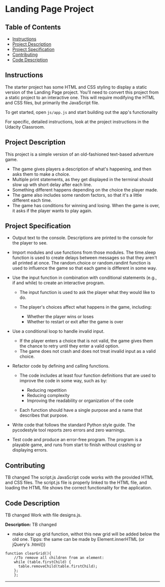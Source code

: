 # Landing Page Project

## Table of Contents

* [Instructions](#instructions)
* [Project Description](#project_description)
* [Project Specification](#project_specification)
* [Contributing](#contributing)
* [Code Description](#code_description)

## Instructions

The starter project has some HTML and CSS styling to display a static version of the Landing Page project. You'll need to convert this project from a static project to an interactive one. This will require modifying the HTML and CSS files, but primarily the JavaScript file.

To get started, open `js/app.js` and start building out the app's functionality

For specific, detailed instructions, look at the project instructions in the Udacity Classroom.
## Project Description

 This project is a simple version of an old-fashioned text-based adventure game. 

- The game gives players a description of what's happening, and then asks them to make a choice.
- Multiple print statements, as they get displayed in the terminal should slow up wth short delay after each line.
- Something different happens depending on the choice the player made.
- The game also includes some random factors, so that it's a little different each time.
- The game has conditions for winning and losing.
When the game is over, it asks if the player wants to play again.


## Project Specification 


- Output text to the console.
Descriptions are printed to the console for the player to see.

- Import modules and use functions from those modules.
The time.sleep function is used to create delays between messages so that they aren't all printed at once.
The random.choice or random.randint function is used to influence the game so that each game is different in some way.

- Use the input function in combination with conditional statements (e.g., if and while) to create an interactive program.
    - The input function is used to ask the player what they would like to do.

    - The player's choices affect what happens in the game, including:

        - Whether the player wins or loses
        - Whether to restart or exit after the game is over

- Use a conditional loop to handle invalid input.
    - If the player enters a choice that is not valid, the game gives them the chance to retry until they enter a valid option.
    - The game does not crash and does not treat invalid input as a valid choice.

- Refactor code by defining and calling functions.

    - The code includes at least four function definitions that are used to improve the code in some way, such as by:

        - Reducing repetition
        - Reducing complexity
        - Improving the readability or organization of the code
    - Each function should have a single purpose and a name that describes that purpose.

- Write code that follows the standard Python style guide.
The pycodestyle tool reports zero errors and zero warnings.

- Test code and produce an error-free program.
The program is a playable game, and runs from start to finish without crashing or displaying errors.



## Contributing
TB changed
The script.js JavaScript code works with the provided HTML and CSS files. The script.js file is properly linked to the HTML file, and loading the HTML file shows the correct functionality for the application.

## Code Description
TB changed
 Work with file designs.js.


**Description:** 
TB changed
- make clear up grid function, withot this new grid will be added below the old one.
Tipps: the same can be made by Element.innerHTML (or jQuery's .html())


```
function clearGrid(){
    //To remove all children from an element:
    while (table.firstChild) {
      table.removeChild(table.firstChild);
    };
    };
```
_________________________________________________    